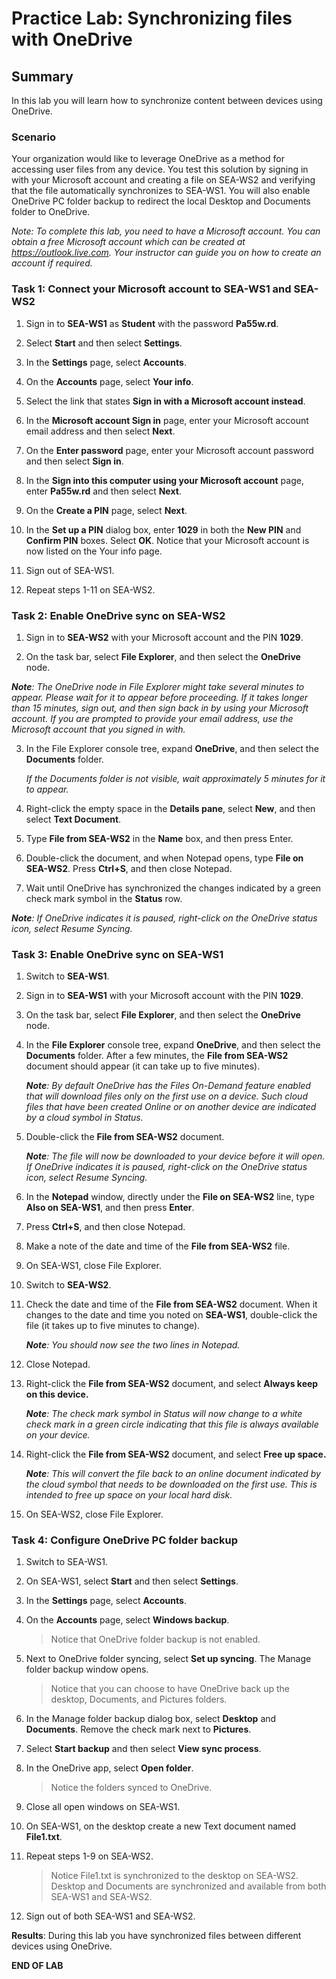 # Practice Lab: Synchronizing files with OneDrive

## Summary

In this lab you will learn how to synchronize content between devices using OneDrive.

### Scenario

Your organization would like to leverage OneDrive as a method for accessing user files from any device. You test this solution by signing in with your Microsoft account and creating a file on SEA-WS2 and verifying that the file automatically synchronizes to SEA-WS1. You will also enable OneDrive PC folder backup to redirect the local Desktop and Documents folder to OneDrive.

*Note: To complete this lab, you need to have a Microsoft account. You can obtain a free Microsoft account which can be created at <https://outlook.live.com>. Your instructor can guide you on how to create an account if required.*

### Task 1: Connect your Microsoft account to SEA-WS1 and SEA-WS2

1. Sign in to **SEA-WS1** as **Student** with the password **Pa55w.rd**.

2. Select **Start** and then select **Settings**.

3. In the **Settings** page, select **Accounts**.

4. On the **Accounts** page, select **Your info**.

5. Select the link that states **Sign in with a Microsoft account instead**.

6. In the **Microsoft account Sign in** page, enter your Microsoft account email address and then select **Next**.

7. On the **Enter password** page, enter your Microsoft account password and then select **Sign in**.

8. In the **Sign into this computer using your Microsoft account** page, enter **Pa55w.rd** and then select **Next**.

9. On the **Create a PIN** page, select **Next**.

10. In the **Set up a PIN** dialog box, enter **1029** in both the **New PIN** and **Confirm PIN** boxes. Select **OK**. Notice that your Microsoft account is now listed on the Your info page.

11. Sign out of SEA-WS1.

12. Repeat steps 1-11 on SEA-WS2.

### Task 2: Enable OneDrive sync on SEA-WS2

1. Sign in to **SEA-WS2** with your Microsoft account and the PIN **1029**.

2. On the task bar, select **File Explorer**, and then select the **OneDrive** node.

_**Note**: The OneDrive node in File Explorer might take several minutes to appear. Please wait for it to appear before proceeding. If it takes longer than 15 minutes, sign out, and then sign back in by using your Microsoft account. If you are prompted to provide your email address, use the Microsoft account that you signed in with._

3. In the File Explorer console tree, expand **OneDrive**, and then select the **Documents** folder.

    *If the Documents folder is not visible, wait approximately 5 minutes for it to appear.*

4. Right-click the empty space in the **Details pane**, select **New**, and then select **Text Document**.

5. Type **File from SEA-WS2** in the **Name** box, and then press Enter.

6. Double-click the document, and when Notepad opens, type **File on SEA-WS2**. Press **Ctrl+S**, and then close Notepad.

7. Wait until OneDrive has synchronized the changes indicated by a green check mark symbol in the **Status** row.

_**Note**: If OneDrive indicates it is paused, right-click on the OneDrive status icon, select Resume Syncing._

### Task 3: Enable OneDrive sync on SEA-WS1

1. Switch to **SEA-WS1**.

2. Sign in to **SEA-WS1** with your Microsoft account with the PIN **1029**.

3. On the task bar, select **File Explorer**, and then select the **OneDrive** node.

4. In the **File Explorer** console tree, expand **OneDrive**, and then select the **Documents** folder. After a few minutes, the **File from SEA-WS2** document should appear (it can take up to five minutes).

    _**Note**: By default OneDrive has the Files On-Demand feature enabled that will download files only on the first use on a device. Such cloud files that have been created Online or on another device are indicated by a cloud symbol in Status._

5. Double-click the **File from SEA-WS2** document.  

    _**Note**: The file will now be downloaded to your device before it will open. If OneDrive indicates it is paused, right-click on the OneDrive status icon, select Resume Syncing._

6. In the **Notepad** window, directly under the **File on SEA-WS2** line, type **Also on SEA-WS1**, and then press **Enter**.

7. Press **Ctrl+S**, and then close Notepad.

8. Make a note of the date and time of the **File from SEA-WS2** file.

9. On SEA-WS1, close File Explorer.

10. Switch to **SEA-WS2**.

11. Check the date and time of the **File from SEA-WS2** document. When it changes to the date and time you noted on **SEA-WS1**, double-click the file (it takes up to five minutes to change).

     _**Note**: You should now see the two lines in Notepad._

12. Close Notepad.

13. Right-click the **File from SEA-WS2** document, and select **Always keep on this device.**  

     _**Note**: The check mark symbol in Status will now change to a white check mark in a green circle indicating that this file is always available on your device._

14. Right-click the **File from SEA-WS2** document, and select **Free up space.**  

     _**Note**: This will convert the file back to an online document indicated by the cloud symbol that needs to be downloaded on the first use. This is intended to free up space on your local hard disk._

15. On SEA-WS2, close File Explorer.

### Task 4: Configure OneDrive PC folder backup 

1. Switch to SEA-WS1.

2. On SEA-WS1, select **Start** and then select **Settings**.

3. In the **Settings** page, select **Accounts**.

4. On the **Accounts** page, select **Windows backup**.

   > Notice that OneDrive folder backup is not enabled.

5. Next to OneDrive folder syncing, select **Set up syncing**. The Manage folder backup window opens.

   > Notice that you can choose to have OneDrive back up the desktop, Documents, and Pictures folders.

6. In the Manage folder backup dialog box, select **Desktop** and **Documents**. Remove the check mark next to **Pictures**.

7. Select **Start backup** and then select **View sync process**.

8. In the OneDrive app, select **Open folder**.

   > Notice the folders synced to OneDrive.

9. Close all open windows on SEA-WS1.

10. On SEA-WS1, on the desktop create a new Text document named **File1.txt**.

11. Repeat steps 1-9 on SEA-WS2.

    > Notice File1.txt is synchronized to the desktop on SEA-WS2. Desktop and Documents are synchronized and available from both SEA-WS1 and SEA-WS2.

13. Sign out of both SEA-WS1 and SEA-WS2.

**Results**: During this lab you have synchronized files between different devices using OneDrive.

**END OF LAB**
